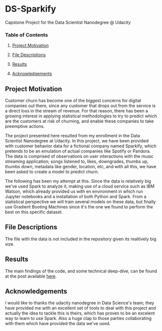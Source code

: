 # DS-Sparkify
Capstone Project for the Data Scientist Nanodegree @ Udacity

### Table of Contents

1. [Project Motivation](#project)

2. [File Descriptions](#file)

3. [Results](#results)

4. [Acknowledgements](#licensing)

   

## Project Motivation <a name="project"></a>

Customer churn has become one of the biggest concerns for digital companies out there, since any customer that drops out from the service is a direct loss in the stream of revenue. For that reason, there has been a growing interest in applying statistical methodologies to try to predict which are the customers at risk of churning, and enable these companies to take preemptive actions.

The project presented here resulted from my enrollment in the Data Scientist Nanodegree at Udacity. In this project, we have been provided with customer behavior data for a fictional company named Sparkify, which pretends to be an emulation of actual companies like Spotify or Pandora. The data is comprised of observations on user interactions with the music streaming application; songs listened to, likes, downgrades, thumbs up, thumbs down, metadata like gender, location, etc, and with all this, we have been asked to create a model to predict churn.

The following has been my attempt at this. Since the data is relatively big we've used Spark to analyze it, making use of a cloud service such as IBM Watson, which already provided us with en environment in which run Jupyter notebooks and a installation of both Python and Spark. From a statistical perspective we will train several models on these data, but finally use Gradient Booting Machines since it's the one we found to perform the best on this specific dataset.
    

## File Descriptions <a name="file"></a>

The file with the data is not included in the repository given its realtively big size. 
  
## Results <a name="results"></a>

The main findings of the code, and some technical deep-dive, can be found at the post available [here](https://medium.com/@ortiz.fernandez.alvaro/sparkify-137817f1dde4).


## Acknowledgements <a name="licensing"></a>

I would like to thanks the udacity nanodegree in Data Science's team; they have provided me with an excellent set of tools to deal with this project and actually the idea to tackle this is theirs, which has proven to be an excelent way to learn to use Spark. Also a huge clap to those parties collaborating with them which have provided the data we've used.
